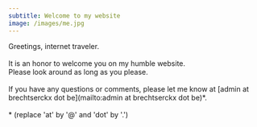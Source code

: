 ```yaml
---
subtitle: Welcome to my website
image: /images/me.jpg
---
```


Greetings, internet traveler.  
<br>
It is an honor to welcome you on my humble website.  
Please look around as long as you please.  
<br>
If you have any questions or comments, please let me know at [admin at brechtserckx dot be](mailto:admin at brechtserckx dot be)\*.  
<br>
\* (replace 'at' by '@' and 'dot' by '.')
